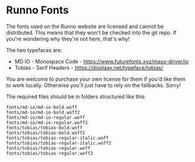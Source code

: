 # Runno Fonts

The fonts used on the Runno website are licensed and cannot be distributed. This
means that they won't be checked into the git repo. If you're wondering why
they're not here, that's why!

The two typefaces are:

- MD IO - Monospace Code - https://www.futurefonts.xyz/mass-driver/io
- Tobias - Serif Headers - https://displaay.net/typeface/tobias/

You are welcome to purchase your own license for them if you'd like them to work
locally. Otherwise you'll just have to rely on the fallbacks. Sorry!

The required files should be in folders structured like this:

```
fonts/md-io/md-io-bold.woff
fonts/md-io/md-io-bold.woff2
fonts/md-io/md-io-regular.woff
fonts/md-io/md-io-regular.woff2
fonts/tobias/tobias-bold.woff
fonts/tobias/tobias-bold.woff2
fonts/tobias/tobias-regular-italic.woff
fonts/tobias/tobias-regular-italic.woff2
fonts/tobias/tobias-regular.woff
fonts/tobias/tobias-regular.woff2
```
